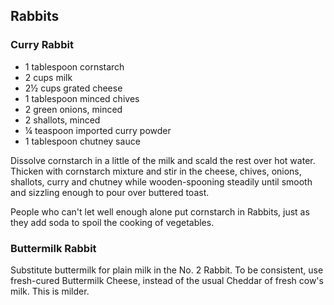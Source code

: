 ## Rabbits

### Curry Rabbit

* 1 tablespoon cornstarch
* 2 cups milk
* 2½ cups grated cheese
* 1 tablespoon minced chives
* 2 green onions, minced
* 2 shallots, minced
* ¼ teaspoon imported curry powder
* 1 tablespoon chutney sauce

Dissolve cornstarch in a little of the milk and scald the rest over hot water. Thicken with cornstarch mixture and stir in the cheese, chives, onions, shallots, curry and chutney while wooden-spooning steadily until smooth and sizzling enough to pour over buttered toast.

People who can't let well enough alone put cornstarch in Rabbits, just as they add soda to spoil the cooking of vegetables.

### Buttermilk Rabbit

Substitute buttermilk for plain milk in the No. 2 Rabbit. To be consistent, use fresh-cured Buttermilk Cheese, instead of the usual Cheddar of fresh cow's milk. This is milder.
